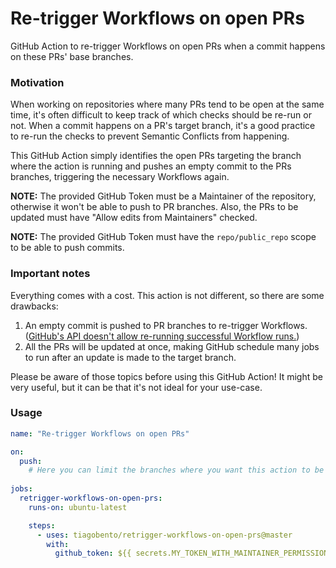 # Re-trigger Workflows on open PRs

GitHub Action to re-trigger Workflows on open PRs when a commit happens on these PRs' base branches.

### Motivation

When working on repositories where many PRs tend to be open at the same time, it's often difficult to keep track of which checks should be re-run or not. When a commit happens on a PR's target branch, it's a good practice to re-run the checks to prevent Semantic Conflicts from happening.

This GitHub Action simply identifies the open PRs targeting the branch where the action is running and pushes an empty commit to the PRs branches, triggering the necessary Workflows again.

**NOTE:** The provided GitHub Token must be a Maintainer of the repository, otherwise it won't be able to push to PR branches. Also, the PRs to be updated must have "Allow edits from Maintainers" checked.

**NOTE:** The provided GitHub Token must have the `repo/public_repo` scope to be able to push commits.

### Important notes

Everything comes with a cost. This action is not different, so there are some drawbacks:
1. An empty commit is pushed to PR branches to re-trigger Workflows. ([GitHub's API doesn't allow re-running successful Workflow runs.](https://github.community/t/cannot-re-run-a-successful-workflow-run-using-the-rest-api/123661))
2. All the PRs will be updated at once, making GitHub schedule many jobs to run after an update is made to the target branch.

Please be aware of those topics before using this GitHub Action! It might be very useful, but it can be that it's not ideal for your use-case.

### Usage

```yaml
name: "Re-trigger Workflows on open PRs"

on:
  push:
    # Here you can limit the branches where you want this action to be run
  
jobs:
  retrigger-workflows-on-open-prs:
    runs-on: ubuntu-latest

    steps:
      - uses: tiagobento/retrigger-workflows-on-open-prs@master
        with:
          github_token: ${{ secrets.MY_TOKEN_WITH_MAINTAINER_PERMISSIONS }}
```
